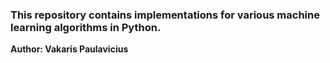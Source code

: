 ### This repository contains implementations for various machine learning algorithms in Python.

**Author: Vakaris Paulavicius**